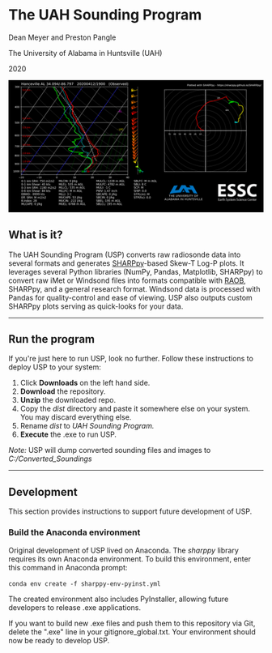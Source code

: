 # The UAH Sounding Program

Dean Meyer and Preston Pangle

The University of Alabama in Huntsville (UAH)

2020

![example](example.png)

## What is it?

The UAH Sounding Program (USP) converts raw radiosonde data into several formats and generates [SHARPpy](https://sharppy.github.io/SHARPpy/)-based Skew-T Log-P plots. It leverages several Python libraries (NumPy, Pandas, Matplotlib, SHARPpy) to convert raw iMet or Windsond files into formats compatible with [RAOB](https://www.raob.com/), SHARPpy, and a general research format. Windsond data is processed with Pandas for quality-control and ease of viewing. USP also outputs custom SHARPpy plots serving as quick-looks for your data.

---

## Run the program

If you're just here to run USP, look no further. Follow these instructions to deploy USP to your system:

1. Click **Downloads** on the left hand side.
1. **Download** the repository.
1. **Unzip** the downloaded repo.
1. Copy the *dist* directory and paste it somewhere else on your system. You may discard everything else.
1. Rename *dist* to *UAH Sounding Program.*
1. **Execute** the .exe to run USP.

*Note:* USP will dump converted sounding files and images to *C:/Converted_Soundings*

---

## Development

This section provides instructions to support future development of USP.

### Build the Anaconda environment

Original development of USP lived on Anaconda. The *sharppy* library requires its own Anaconda environment. To build this environment, enter this command in Anaconda prompt:

`conda env create -f sharppy-env-pyinst.yml`

The created environment also includes PyInstaller, allowing future developers to release .exe applications.

If you want to build new .exe files and push them to this repository via Git, delete the ".exe" line in your gitignore_global.txt. Your environment should now be ready to develop USP.